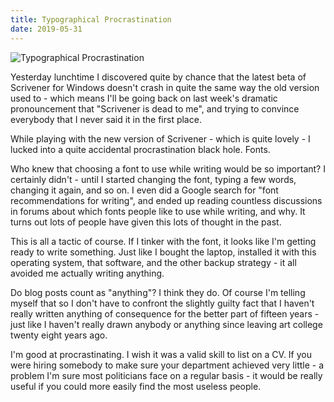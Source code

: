 ```yaml
---
title: Typographical Procrastination
date: 2019-05-31
---
```


![Typographical Procrastination](https://source.unsplash.com/ZYYS1kapOm8/1600x900)

Yesterday lunchtime I discovered quite by chance that the latest beta of Scrivener for Windows doesn't crash in quite the same way the old version used to - which means I'll be going back on last week's dramatic pronouncement that "Scrivener is dead to me", and trying to convince everybody that I never said it in the first place.

While playing with the new version of Scrivener - which is quite lovely - I lucked into a quite accidental procrastination black hole. Fonts.

Who knew that choosing a font to use while writing would be so important? I certainly didn't - until I started changing the font, typing a few words, changing it again, and so on. I even did a Google search for "font recommendations for writing", and ended up reading countless discussions in forums about which fonts people like to use while writing, and why. It turns out lots of people have given this lots of thought in the past.

This is all a tactic of course. If I tinker with the font, it looks like I'm getting ready to write something. Just like I bought the laptop, installed it with this operating system, that software, and the other backup strategy - it all avoided me actually writing anything.

Do blog posts count as "anything"? I think they do. Of course I'm telling myself that so I don't have to confront the slightly guilty fact that I haven't really written anything of consequence for the better part of fifteen years - just like I haven't really drawn anybody or anything since leaving art college twenty eight years ago.

I'm good at procrastinating. I wish it was a valid skill to list on a CV. If you were hiring somebody to make sure your department achieved very little - a problem I'm sure most politicians face on a regular basis - it would be really useful if you could more easily find the most useless people.